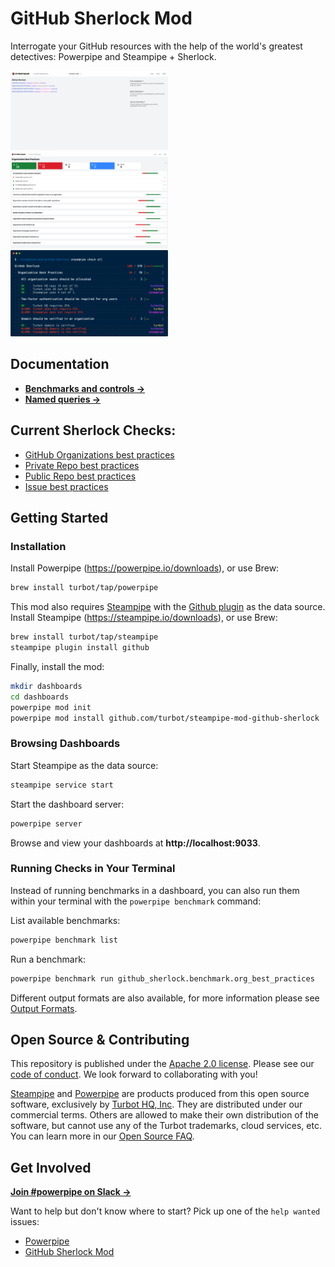 # GitHub Sherlock Mod

Interrogate your GitHub resources with the help of the world's greatest detectives: Powerpipe and Steampipe + Sherlock.

<img src="https://raw.githubusercontent.com/turbot/steampipe-mod-github-sherlock/main/docs/github_sherlock_dashboard.png" width="50%" type="thumbnail"/>
<img src="https://raw.githubusercontent.com/turbot/steampipe-mod-github-sherlock/main/docs/github_sherlock_organization_dashboard.png" width="50%" type="thumbnail"/>
<img src="https://raw.githubusercontent.com/turbot/steampipe-mod-github-sherlock/main/docs/github_sherlock_console_output.png" width="50%" type="thumbnail"/>

## Documentation

- **[Benchmarks and controls →](https://hub.powerpipe.io/mods/turbot/github_sherlock/controls)**
- **[Named queries →](https://hub.powerpipe.io/mods/turbot/github_sherlock/queries)**

## Current Sherlock Checks:
* [GitHub Organizations best practices](https://hub.powerpipe.io/mods/turbot/github_sherlock/controls/benchmark.org_best_practices)
* [Private Repo best practices](https://hub.powerpipe.io/mods/turbot/github_sherlock/controls/benchmark.private_repo_best_practices)
* [Public Repo best practices](https://hub.powerpipe.io/mods/turbot/github_sherlock/controls/benchmark.public_repo_best_practices)
* [Issue best practices](https://hub.powerpipe.io/mods/turbot/github_sherlock/controls/benchmark.issue_best_practices)

## Getting Started

### Installation

Install Powerpipe (https://powerpipe.io/downloads), or use Brew:

```sh
brew install turbot/tap/powerpipe
```

This mod also requires [Steampipe](https://steampipe.io) with the [Github plugin](https://hub.steampipe.io/plugins/turbot/github) as the data source. Install Steampipe (https://steampipe.io/downloads), or use Brew:

```sh
brew install turbot/tap/steampipe
steampipe plugin install github
```

Finally, install the mod:

```sh
mkdir dashboards
cd dashboards
powerpipe mod init
powerpipe mod install github.com/turbot/steampipe-mod-github-sherlock
```

### Browsing Dashboards

Start Steampipe as the data source:

```sh
steampipe service start
```

Start the dashboard server:

```sh
powerpipe server
```

Browse and view your dashboards at **http://localhost:9033**.

### Running Checks in Your Terminal

Instead of running benchmarks in a dashboard, you can also run them within your
terminal with the `powerpipe benchmark` command:

List available benchmarks:

```sh
powerpipe benchmark list
```

Run a benchmark:

```sh
powerpipe benchmark run github_sherlock.benchmark.org_best_practices
```

Different output formats are also available, for more information please see
[Output Formats](https://powerpipe.io/docs/reference/cli/benchmark#output-formats).

## Open Source & Contributing

This repository is published under the [Apache 2.0 license](https://www.apache.org/licenses/LICENSE-2.0). Please see our [code of conduct](https://github.com/turbot/.github/blob/main/CODE_OF_CONDUCT.md). We look forward to collaborating with you!

[Steampipe](https://steampipe.io) and [Powerpipe](https://powerpipe.io) are products produced from this open source software, exclusively by [Turbot HQ, Inc](https://turbot.com). They are distributed under our commercial terms. Others are allowed to make their own distribution of the software, but cannot use any of the Turbot trademarks, cloud services, etc. You can learn more in our [Open Source FAQ](https://turbot.com/open-source).

## Get Involved

**[Join #powerpipe on Slack →](https://turbot.com/community/join)**

Want to help but don't know where to start? Pick up one of the `help wanted` issues:

- [Powerpipe](https://github.com/turbot/powerpipe/labels/help%20wanted)
- [GitHub Sherlock Mod](https://github.com/turbot/steampipe-mod-github-sherlock/labels/help%20wanted)